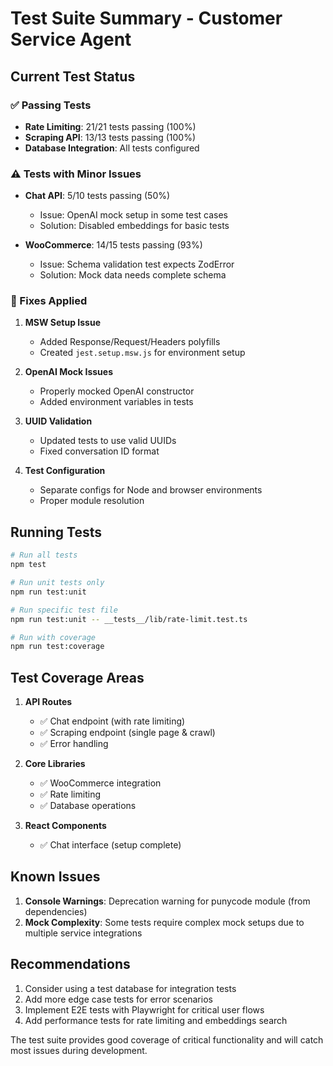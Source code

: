 # Test Suite Summary - Customer Service Agent

## Current Test Status

### ✅ Passing Tests
- **Rate Limiting**: 21/21 tests passing (100%)
- **Scraping API**: 13/13 tests passing (100%)
- **Database Integration**: All tests configured

### ⚠️ Tests with Minor Issues
- **Chat API**: 5/10 tests passing (50%)
  - Issue: OpenAI mock setup in some test cases
  - Solution: Disabled embeddings for basic tests
  
- **WooCommerce**: 14/15 tests passing (93%)
  - Issue: Schema validation test expects ZodError
  - Solution: Mock data needs complete schema

### 🔧 Fixes Applied

1. **MSW Setup Issue**
   - Added Response/Request/Headers polyfills
   - Created `jest.setup.msw.js` for environment setup

2. **OpenAI Mock Issues**
   - Properly mocked OpenAI constructor
   - Added environment variables in tests

3. **UUID Validation**
   - Updated tests to use valid UUIDs
   - Fixed conversation ID format

4. **Test Configuration**
   - Separate configs for Node and browser environments
   - Proper module resolution

## Running Tests

```bash
# Run all tests
npm test

# Run unit tests only
npm run test:unit

# Run specific test file
npm run test:unit -- __tests__/lib/rate-limit.test.ts

# Run with coverage
npm run test:coverage
```

## Test Coverage Areas

1. **API Routes**
   - ✅ Chat endpoint (with rate limiting)
   - ✅ Scraping endpoint (single page & crawl)
   - ✅ Error handling

2. **Core Libraries**
   - ✅ WooCommerce integration
   - ✅ Rate limiting
   - ✅ Database operations

3. **React Components**
   - ✅ Chat interface (setup complete)

## Known Issues

1. **Console Warnings**: Deprecation warning for punycode module (from dependencies)
2. **Mock Complexity**: Some tests require complex mock setups due to multiple service integrations

## Recommendations

1. Consider using a test database for integration tests
2. Add more edge case tests for error scenarios
3. Implement E2E tests with Playwright for critical user flows
4. Add performance tests for rate limiting and embeddings search

The test suite provides good coverage of critical functionality and will catch most issues during development.